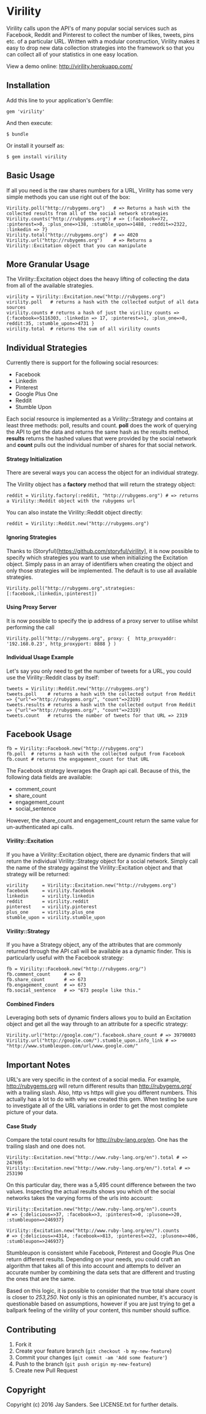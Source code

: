 # Virility

Virility calls upon the API's of many popular social services such as Facebook, Reddit and Pinterest to collect the number of likes, tweets, pins etc. of a particular URL.  Written with a modular construction, Virility makes it easy to drop new data collection strategies into the framework so that you can collect all of your statistics in one easy location.

View a demo online: http://virility.herokuapp.com/

## Installation

Add this line to your application's Gemfile:

    gem 'virility'

And then execute:

    $ bundle

Or install it yourself as:

    $ gem install virility

## Basic Usage

If all you need is the raw shares numbers for a URL, Virility has some very simple methods you can use right out of the box:

    Virility.poll("http://rubygems.org")   # => Returns a hash with the collected results from all of the social network strategies
    Virility.counts("http://rubygems.org") # => {:facebook=>72, :pinterest=>0, :plus_one=>138, :stumble_upon=>1488, :reddit=>2322, :linkedin => 7}
    Virility.total("http://rubygems.org")  # => 4020
    Virility.url("http://rubygems.org")    # => Returns a Virility::Excitation object that you can manipulate

## More Granular Usage

The Virility::Excitation object does the heavy lifting of collecting the data from all of the available strategies.

    virility = Virility::Excitation.new("http://rubygems.org")
    virility.poll   # returns a hash with the collected output of all data sources
    virility.counts # returns a hash of just the virility counts => {:facebook=>5116303, :linkedin => 17, :pinterest=>1, :plus_one=>8, reddit:35, :stumble_upon=>4731 }
    virility.total  # returns the sum of all virility counts

## Individual Strategies

Currently there is support for the following social resources:
* Facebook
* Linkedin
* Pinterest
* Google Plus One
* Reddit
* Stumble Upon

Each social resource is implemented as a Virility::Strategy and contains at least three methods: poll, results and count.  __poll__ does the work of querying the API to get the data and returns the same hash as the results method, __results__ returns the hashed values that were provided by the social network and __count__ pulls out the individual number of shares for that social network.

#### Strategy Initialization

There are several ways you can access the object for an individual strategy.

The Virility object has a __factory__ method that will return the strategy object:

    reddit = Virility.factory(:reddit, "http://rubygems.org") # => returns a Virility::Reddit object with the rubygems url

You can also instate the Virility::Reddit object directly:

    reddit = Virility::Reddit.new("http://rubygems.org")

#### Ignoring Strategies

Thanks to (Storyful)[https://github.com/storyful/virility], it is now possible to specify which strategies you want to use when initializing the Excitation object. Simply pass in an array of identifiers when creating the object and only those strategies will be implemented. The default is to use all available strategies.

    Virility.poll("http://rubygems.org",strategies: [:facebook,:linkedin,:pinterest])

#### Using Proxy Server

It is now possible to specify the ip address of a proxy server to utilise whilst performing the call

    Virility.poll("http://rubygems.org", proxy: {  http_proxyaddr: '192.168.0.23', http_proxyport: 8888 } )

#### Individual Usage Example

Let's say you only need to get the number of tweets for a URL, you could use the Virility::Reddit class by itself:

    tweets = Virility::Reddit.new("http://rubygems.org")
    tweets.poll    # returns a hash with the collected output from Reddit => {"url"=>"http://rubygems.org/", "count"=>2319}
    tweets.results # returns a hash with the collected output from Reddit => {"url"=>"http://rubygems.org/", "count"=>2319}
    tweets.count   # returns the number of tweets for that URL => 2319

## Facebook Usage

    fb = Virility::Facebook.new("http://rubygems.org")
    fb.poll  # returns a hash with the collected output from Facebook
    fb.count # returns the engagement_count for that URL

The Facebook strategy leverages the Graph api call. Because of this, the following data fields are available:
* comment_count
* share_count
* engagement_count
* social_sentence

However, the share_count and engagement_count return the same value for un-authenticated api calls.

#### Virility::Excitation

If you have a Virility::Excitation object, there are dynamic finders that will return the individual Virility::Strategy object for a social network. Simply call the name of the strategy against the Virility::Excitation object and that strategy will be returned:

    virility     = Virility::Excitation.new("http://rubygems.org")
    facebook     = virility.facebook
    linkedin     = virility.linkedin
    reddit       = virility.reddit
    pinterest    = virility.pinterest
    plus_one     = virility.plus_one
    stumble_upon = virility.stumble_upon

#### Virility::Strategy

If you have a Strategy object, any of the attributes that are commonly returned through the API call will be available as a dynamic finder.  This is particularly useful with the Facebook strategy:

    fb = Virility::Facebook.new("http://rubygems.org/")
    fb.comment_count     # => 0
    fb.share_count       # => 673
    fb.engagement_count  # => 673
    fb.social_sentence   # => "673 people like this."

#### Combined Finders

Leveraging both sets of dynamic finders allows you to build an Excitation object and get all the way through to an attribute for a specific strategy:

    Virility.url("http://google.com/").facebook.share_count # => 39790003
    Virility.url("http://google.com/").stumble_upon.info_link # => "http://www.stumbleupon.com/url/www.google.com/"

## Important Notes

URL's are very specific in the context of a social media.  For example, http://rubygems.org will return different results than http://rubygems.org/ with a trailing slash.  Also, http vs https will give you different numbers. This actually has a lot to do with why we created this gem.  When testing be sure to investigate all of the URL variations in order to get the most complete picture of your data.

#### Case Study

Compare the total count results for http://ruby-lang.org/en. One has the trailing slash and one does not.

    Virility::Excitation.new("http://www.ruby-lang.org/en").total # => 247695
    Virility::Excitation.new("http://www.ruby-lang.org/en/").total # => 253190

On this particular day, there was a 5,495 count difference between the two values. Inspecting the actual results shows you which of the social networks takes the varying forms of the urls into account:

    Virility::Excitation.new("http://www.ruby-lang.org/en").counts
    # => {:delicious=>37, :facebook=>3, :pinterest=>0, :plusone=>20, :stumbleupon=>246937}

    Virility::Excitation.new("http://www.ruby-lang.org/en/").counts
    # => {:delicious=>4314, :facebook=>813, :pinterest=>22, :plusone=>406, :stumbleupon=>246937}

Stumbleupon is consistent while Facebook, Pinterest and Google Plus One return different results. Depending on your needs, you could craft an algorithm that takes all of this into account and attempts to deliver an accurate number by combining the data sets that are different and trusting the ones that are the same.

Based on this logic, it is possible to consider that the true total share count is closer to _253,250_. Not only is this an opinionated number, it's accuracy is questionable based on assumptions, however if you are just trying to get a ballpark feeling of the virility of your content, this number should suffice.

## Contributing

1. Fork it
2. Create your feature branch (`git checkout -b my-new-feature`)
3. Commit your changes (`git commit -am 'Add some feature'`)
4. Push to the branch (`git push origin my-new-feature`)
5. Create new Pull Request

## Copyright

Copyright (c) 2016 Jay Sanders. See LICENSE.txt for
further details.
